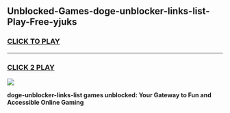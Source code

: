 
## Unblocked-Games-doge-unblocker-links-list-Play-Free-yjuks
<h3>
<a href="https://premium76.site?title=doge-unblocker-links-list&ref=21A">CLICK TO PLAY</a></h3>
<hr>

<h3>
<a href="https://premium76.site?title=doge-unblocker-links-list&ref=21A">CLICK 2 PLAY</a>
  
</h3>

<a href="https://premium76.site?title=doge-unblocker-links-list&ref=21A"><img src="https://clearcache.store/games.png"></a>


**doge-unblocker-links-list games unblocked: Your Gateway to Fun and Accessible Online Gaming**
